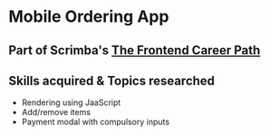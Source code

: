 # Mobile Ordering App

## Part of Scrimba's [The Frontend Career Path](https://scrimba.com/learn/frontend)


## Skills acquired & Topics researched
- Rendering using JaaScript 
- Add/remove items 
- Payment modal with compulsory inputs
